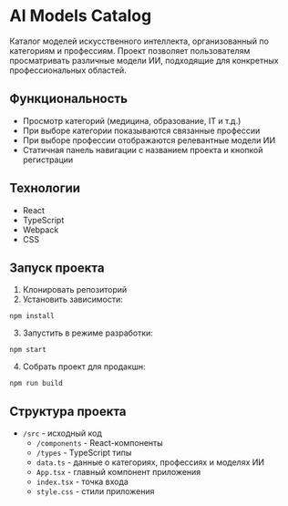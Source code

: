 # AI Models Catalog

Каталог моделей искусственного интеллекта, организованный по категориям и профессиям. Проект позволяет пользователям просматривать различные модели ИИ, подходящие для конкретных профессиональных областей.

## Функциональность

- Просмотр категорий (медицина, образование, IT и т.д.)
- При выборе категории показываются связанные профессии
- При выборе профессии отображаются релевантные модели ИИ
- Статичная панель навигации с названием проекта и кнопкой регистрации

## Технологии

- React
- TypeScript
- Webpack
- CSS

## Запуск проекта

1. Клонировать репозиторий
2. Установить зависимости:
```
npm install
```
3. Запустить в режиме разработки:
```
npm start
```
4. Собрать проект для продакшн:
```
npm run build
```

## Структура проекта

- `/src` - исходный код
  - `/components` - React-компоненты
  - `/types` - TypeScript типы
  - `data.ts` - данные о категориях, профессиях и моделях ИИ
  - `App.tsx` - главный компонент приложения
  - `index.tsx` - точка входа
  - `style.css` - стили приложения 